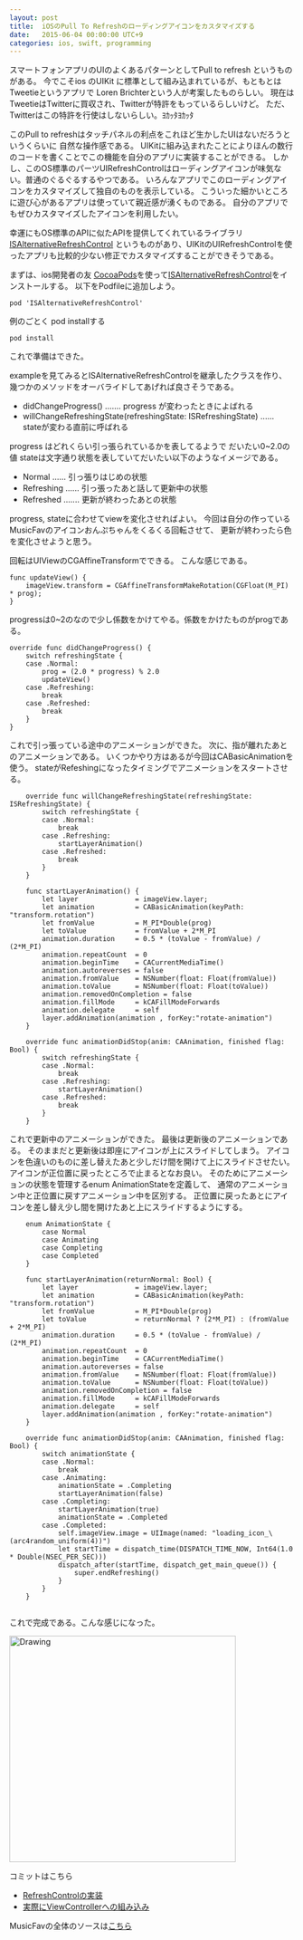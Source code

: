 ```yaml
---
layout: post
title:  iOSのPull To Refreshのローディングアイコンをカスタマイズする
date:   2015-06-04 00:00:00 UTC+9
categories: ios, swift, programming
---
```


スマートフォンアプリのUIのよくあるパターンとしてPull to refresh というものがある。
今でこそios のUIKit に標準として組み込まれているが、もともとはTweetieというアプリで
Loren Brichterという人が考案したものらしい。
現在はTweetieはTwitterに買収され、Twitterが特許をもっているらしいけど。
ただ、Twitterはこの特許を行使はしないらしい。ﾖｶｯﾀﾖｶｯﾀ


このPull to refreshはタッチパネルの利点をこれほど生かしたUIはないだろうというくらいに
自然な操作感である。
UIKitに組み込まれたことによりほんの数行のコードを書くことでこの機能を自分のアプリに実装することができる。
しかし、このOS標準のパーツUIRefreshControlはローディングアイコンが味気ない。普通のぐるぐるするやつである。
いろんなアプリでこのローディングアイコンをカスタマイズして独自のものを表示している。
こういった細かいところに遊び心があるアプリは使っていて親近感が湧くものである。
自分のアプリでもぜひカスタマイズしたアイコンを利用したい。


幸運にもOS標準のAPIに似たAPIを提供してくれているライブラリ
[ISAlternativeRefreshControl][]
というものがあり、UIKitのUIRefreshControlを使ったアプリも比較的少ない修正でカスタマイズすることができそうである。

まずは、ios開発者の友 [CocoaPods][]を使って[ISAlternativeRefreshControl][]をインストールする。
以下をPodfileに追加しよう。

```
pod 'ISAlternativeRefreshControl'
```

例のごとく pod installする

```
pod install
```

これで準備はできた。

exampleを見てみるとISAlternativeRefreshControlを継承したクラスを作り、
幾つかのメソッドをオーバライドしてあげれば良さそうである。

- didChangeProgress() ....... progress が変わったときによばれる
- willChangeRefreshingState(refreshingState: ISRefreshingState) ...... stateが変わる直前に呼ばれる

progress はどれくらい引っ張られているかを表してるようで だいたい0~2.0の値
stateは文字通り状態を表していてだいたい以下のようなイメージである。

- Normal ...... 引っ張りはじめの状態
- Refreshing ...... 引っ張ったあと話して更新中の状態
- Refreshed ....... 更新が終わったあとの状態

progress, stateに合わせてviewを変化させればよい。
今回は自分の作っているMusicFavのアイコンおんぷちゃんをくるくる回転させて、
更新が終わったら色を変化させようと思う。

回転はUIViewのCGAffineTransformでできる。
こんな感じである。
```
func updateView() {
    imageView.transform = CGAffineTransformMakeRotation(CGFloat(M_PI) * prog);
}
```

progressは0~2のなので少し係数をかけてやる。係数をかけたものがprogである。

```
override func didChangeProgress() {
    switch refreshingState {
    case .Normal:
        prog = (2.0 * progress) % 2.0
        updateView()
    case .Refreshing:
        break
    case .Refreshed:
        break
    }
}
```

これで引っ張っている途中のアニメーションができた。
次に、指が離れたあとのアニメーションである。
いくつかやり方はあるが今回はCABasicAnimationを使う。
stateがRefeshingになったタイミングでアニメーションをスタートさせる。

```
    override func willChangeRefreshingState(refreshingState: ISRefreshingState) {
        switch refreshingState {
        case .Normal:
            break
        case .Refreshing:
            startLayerAnimation()
        case .Refreshed:
            break
        }
    }

    func startLayerAnimation() {
        let layer              = imageView.layer;
        let animation          = CABasicAnimation(keyPath: "transform.rotation")
        let fromValue          = M_PI*Double(prog)
        let toValue            = fromValue + 2*M_PI
        animation.duration     = 0.5 * (toValue - fromValue) / (2*M_PI)
        animation.repeatCount  = 0
        animation.beginTime    = CACurrentMediaTime()
        animation.autoreverses = false
        animation.fromValue    = NSNumber(float: Float(fromValue))
        animation.toValue      = NSNumber(float: Float(toValue))
        animation.removedOnCompletion = false
        animation.fillMode     = kCAFillModeForwards
        animation.delegate     = self
        layer.addAnimation(animation , forKey:"rotate-animation")
    }

    override func animationDidStop(anim: CAAnimation, finished flag: Bool) {
        switch refreshingState {
        case .Normal:
            break
        case .Refreshing:
            startLayerAnimation()
        case .Refreshed:
            break
        }
    }
```

これで更新中のアニメーションができた。
最後は更新後のアニメーションである。
そのままだと更新後は即座にアイコンが上にスライドしてしまう。
アイコンを色違いのものに差し替えたあと少しだけ間を開けて上にスライドさせたい。
アイコンが正位置に戻ったところで止まるとなお良い。
そのためにアニメーションの状態を管理するenum AnimationStateを定義して、
通常のアニメーション中と正位置に戻すアニメーション中を区別する。
正位置に戻ったあとにアイコンを差し替え少し間を開けたあと上にスライドするようにする。

```
    enum AnimationState {
        case Normal
        case Animating
        case Completing
        case Completed
    }

    func startLayerAnimation(returnNormal: Bool) {
        let layer              = imageView.layer;
        let animation          = CABasicAnimation(keyPath: "transform.rotation")
        let fromValue          = M_PI*Double(prog)
        let toValue            = returnNormal ? (2*M_PI) : (fromValue + 2*M_PI)
        animation.duration     = 0.5 * (toValue - fromValue) / (2*M_PI)
        animation.repeatCount  = 0
        animation.beginTime    = CACurrentMediaTime()
        animation.autoreverses = false
        animation.fromValue    = NSNumber(float: Float(fromValue))
        animation.toValue      = NSNumber(float: Float(toValue))
        animation.removedOnCompletion = false
        animation.fillMode     = kCAFillModeForwards
        animation.delegate     = self
        layer.addAnimation(animation , forKey:"rotate-animation")
    }

    override func animationDidStop(anim: CAAnimation, finished flag: Bool) {
        switch animationState {
        case .Normal:
            break
        case .Animating:
            animationState = .Completing
            startLayerAnimation(false)
        case .Completing:
            startLayerAnimation(true)
            animationState = .Completed
        case .Completed:
            self.imageView.image = UIImage(named: "loading_icon_\(arc4random_uniform(4))")
            let startTime = dispatch_time(DISPATCH_TIME_NOW, Int64(1.0 * Double(NSEC_PER_SEC)))
            dispatch_after(startTime, dispatch_get_main_queue()) {
                super.endRefreshing()
            }
        }
    }


```

これで完成である。こんな感じになった。


<img src="/assets/custom_loading.gif" alt="Drawing" style="width: 400px;"/>

コミットはこちら

- [RefreshControlの実装](https://github.com/kumabook/MusicFav/commit/5cd4052076fe2f695b4209b081bbb044ec6063f0)
- [実際にViewControllerへの組み込み](https://github.com/kumabook/MusicFav/commit/c160ebf6a571a1756c0c923f27f95e82e0f13d73)

MusicFavの全体のソースは[こちら](https://github.com/kumabook/MusicFav)

[ISAlternativeRefreshControl]: https://github.com/ishkawa/ISAlternativeRefreshControl
[CocoaPods]: https://cocoapods.org/
